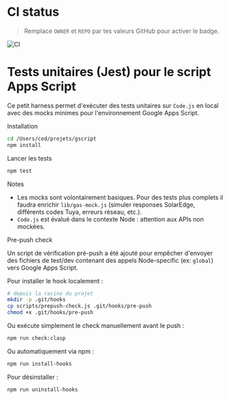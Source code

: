 # CI status

> Remplace `OWNER` et `REPO` par tes valeurs GitHub pour activer le badge.

![CI](https://github.com/OWNER/REPO/actions/workflows/ci.yml/badge.svg)

# Tests unitaires (Jest) pour le script Apps Script

Ce petit harness permet d'exécuter des tests unitaires sur `Code.js` en local avec des mocks minimes pour l'environnement Google Apps Script.

Installation

```bash
cd /Users/ced/projets/gscript
npm install
```

Lancer les tests

```bash
npm test
```

Notes

- Les mocks sont volontairement basiques. Pour des tests plus complets il faudra enrichir `lib/gas-mock.js` (simuler responses SolarEdge, différents codes Tuya, erreurs réseau, etc.).
- `Code.js` est évalué dans le contexte Node : attention aux APIs non mockées.

Pre-push check

Un script de vérification pré-push a été ajouté pour empêcher d'envoyer des fichiers de test/dev contenant des appels Node-specific (ex: `global`) vers Google Apps Script.

Pour installer le hook localement :

```bash
# depuis la racine du projet
mkdir -p .git/hooks
cp scripts/prepush-check.js .git/hooks/pre-push
chmod +x .git/hooks/pre-push
```

Ou exécute simplement le check manuellement avant le push :

```bash
npm run check:clasp
```

Ou automatiquement via npm :

```bash
npm run install-hooks
```

Pour désinstaller :

```bash
npm run uninstall-hooks
```
